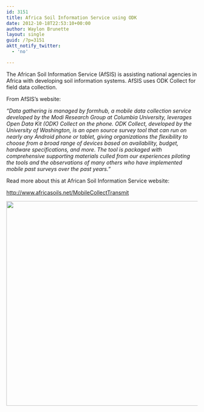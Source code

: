 ```yaml
---
id: 3151
title: Africa Soil Information Service using ODK
date: 2012-10-18T22:53:10+00:00
author: Waylon Brunette
layout: single
guid: /?p=3151
aktt_notify_twitter:
  - 'no'

---
```

The African Soil Information Service (AfSIS) is assisting national agencies in Africa with developing soil information systems. AfSIS uses ODK Collect for field data collection.

From AfSIS’s website:
  
_“Data gathering is managed by formhub, a mobile data collection service developed by the Modi Research Group at Columbia University, leverages Open Data Kit (ODK) Collect on the phone. ODK Collect, developed by the University of Washington, is an open source survey tool that can run on nearly any Android phone or tablet, giving organizations the flexibility to choose from a broad range of devices based on availability, budget, hardware specifications, and more. The tool is packaged with comprehensive supporting materials culled from our experiences piloting the tools and the observations of many others who have implemented mobile past surveys over the past years.﻿”_

Read more about this at African Soil Information Service website:
  
 <http://www.africasoils.net/MobileCollectTransmit>

<img src="http://www.africasoils.net/sites/afsis/files/feature_images/news2_transmitting_data.jpeg" alt="" width="538" />
